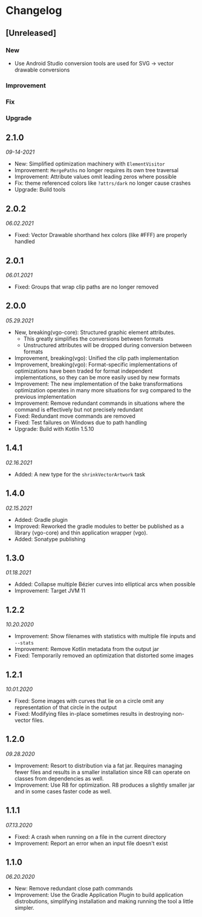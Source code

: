 # Changelog

## [Unreleased]

### New
- Use Android Studio conversion tools are used for SVG → vector drawable conversions

### Improvement

### Fix

### Upgrade

## 2.1.0

_09-14-2021_

- New: Simplified optimization machinery with `ElementVisitor`
- Improvement: `MergePaths` no longer requires its own tree traversal
- Improvement: Attribute values omit leading zeros where possible
- Fix: theme referenced colors like `?attrs/dark` no longer cause crashes
- Upgrade: Build tools

## 2.0.2

_06.02.2021_

- Fixed: Vector Drawable shorthand hex colors (like #FFF) are properly handled

## 2.0.1

_06.01.2021_

- Fixed: Groups that wrap clip paths are no longer removed

## 2.0.0

_05.29.2021_

- New, breaking(vgo-core): Structured graphic element attributes. 
  * This greatly simplifies the conversions between formats
  * Unstructured attributes will be dropped during conversion between formats
- Improvement, breaking(vgo): Unified the clip path implementation
- Improvement, breaking(vgo): Format-specific implementations of optimizations have been traded for format independent implementations, so they can be more easily used by new formats
- Improvement: The new implementation of the bake transformations optimization operates in many more situations for svg compared to the previous implementation
- Improvement: Remove redundant commands in situations where the command is effectively but not precisely redundant
- Fixed: Redundant move commands are removed
- Fixed: Test failures on Windows due to path handling
- Upgrade: Build with Kotlin 1.5.10

## 1.4.1

_02.16.2021_

- Added: A new type for the `shrinkVectorArtwork` task

## 1.4.0

_02.15.2021_

- Added: Gradle plugin
- Improved: Reworked the gradle modules to better be published as a library (vgo-core) and thin application wrapper (vgo).
- Added: Sonatype publishing

## 1.3.0

_01.18.2021_

- Added: Collapse multiple Bézier curves into elliptical arcs when possible
- Improvement: Target JVM 11

## 1.2.2

_10.20.2020_

- Improvement: Show filenames with statistics with multiple file inputs and `--stats`
- Improvement: Remove Kotlin metadata from the output jar
- Fixed: Temporarily removed an optimization that distorted some images

## 1.2.1

_10.01.2020_

- Fixed: Some images with curves that lie on a circle omit any representation of that circle in the output
- Fixed: Modifying files in-place sometimes results in destroying non-vector files.

## 1.2.0

_09.28.2020_

- Improvement: Resort to distribution via a fat jar. Requires managing fewer files and results in a smaller installation since R8 can operate on classes from dependencies as well.
- Improvement: Use R8 for optimization. R8 produces a slightly smaller jar and in some cases faster code as well.

## 1.1.1

_07.13.2020_

- Fixed: A crash when running on a file in the current directory
- Improvement: Report an error when an input file doesn't exist

## 1.1.0

_06.20.2020_

- New: Remove redundant close path commands
- Improvement: Use the Gradle Application Plugin to build application distrobutions, simplifying installation and making running the tool a little simpler.
